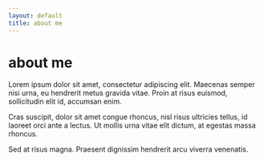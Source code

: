```yaml
---
layout: default
title: about me
---
```

# about me

Lorem ipsum dolor sit amet, consectetur adipiscing elit. Maecenas semper nisi urna, eu hendrerit metus gravida vitae. Proin at risus euismod, sollicitudin elit id, accumsan enim. 

Cras suscipit, dolor sit amet congue rhoncus, nisl risus ultricies tellus, 
id laoreet orci ante a lectus. Ut mollis urna vitae elit dictum, at egestas massa rhoncus. 

Sed at risus magna. Praesent dignissim hendrerit arcu viverra venenatis.
